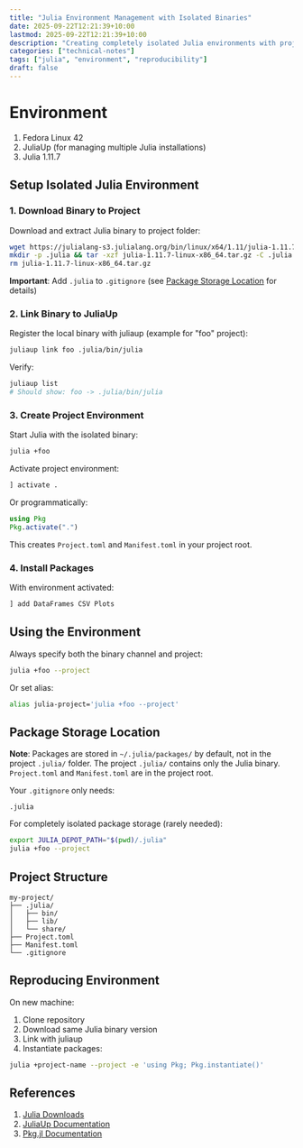 ```yaml
---
title: "Julia Environment Management with Isolated Binaries"
date: 2025-09-22T12:21:39+10:00
lastmod: 2025-09-22T12:21:39+10:00
description: "Creating completely isolated Julia environments with project-local binaries and packages"
categories: ["technical-notes"]
tags: ["julia", "environment", "reproducibility"]
draft: false
---
```


# Environment

1. Fedora Linux 42
2. JuliaUp (for managing multiple Julia installations)
3. Julia 1.11.7

## Setup Isolated Julia Environment

### 1. Download Binary to Project

Download and extract Julia binary to project folder:

```bash
wget https://julialang-s3.julialang.org/bin/linux/x64/1.11/julia-1.11.7-linux-x86_64.tar.gz && \
mkdir -p .julia && tar -xzf julia-1.11.7-linux-x86_64.tar.gz -C .julia --strip-components=1 && \
rm julia-1.11.7-linux-x86_64.tar.gz
```

**Important**: Add `.julia` to `.gitignore` (see [Package Storage Location](#package-storage-location) for details)

### 2. Link Binary to JuliaUp

Register the local binary with juliaup (example for "foo" project):

```bash
juliaup link foo .julia/bin/julia
```

Verify:
```bash
juliaup list
# Should show: foo -> .julia/bin/julia
```

### 3. Create Project Environment

Start Julia with the isolated binary:
```bash
julia +foo
```

Activate project environment:

```julia
] activate .
```

Or programmatically:

```julia
using Pkg
Pkg.activate(".")
```

This creates `Project.toml` and `Manifest.toml` in your project root.

### 4. Install Packages

With environment activated:
```julia
] add DataFrames CSV Plots
```

## Using the Environment

Always specify both the binary channel and project:
```bash
julia +foo --project
```

Or set alias:
```bash
alias julia-project='julia +foo --project'
```

## Package Storage Location

**Note**: Packages are stored in `~/.julia/packages/` by default, not in the project `.julia/` folder. The project `.julia/` contains only the Julia binary. `Project.toml` and `Manifest.toml` are in the project root.

Your `.gitignore` only needs:

```text
.julia
```

For completely isolated package storage (rarely needed):

```bash
export JULIA_DEPOT_PATH="$(pwd)/.julia"
julia +foo --project
```

## Project Structure

```
my-project/
├── .julia/             
│   ├── bin/
│   ├── lib/
│   └── share/
├── Project.toml         
├── Manifest.toml        
└── .gitignore           
```

## Reproducing Environment

On new machine:
1. Clone repository
2. Download same Julia binary version
3. Link with juliaup
4. Instantiate packages:

```bash
julia +project-name --project -e 'using Pkg; Pkg.instantiate()'
```

## References

1. [Julia Downloads](https://julialang.org/downloads/)
2. [JuliaUp Documentation](https://github.com/JuliaLang/juliaup)
3. [Pkg.jl Documentation](https://pkgdocs.julialang.org/)
